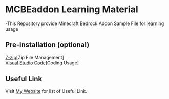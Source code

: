 # MCBEaddon Learning Material
-This Repository provide Minecraft Bedrock Addon Sample File for learning usage

## Pre-installation (optional)
<a href="https://www.7-zip.org/" target="_blank">7-zip</a>[Zip File Management]<BR>
<a href="https://code.visualstudio.com/" target="_blank">Visual Studio Code</a>[Coding Usage]<BR>
  
## Useful Link
  Visit <a href="https://xupapercup.github.io/en-us/Website/MCBEaddon/Useful_Link.html">My Website</a> for list of Useful Link.
